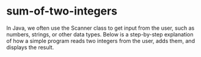# sum-of-two-integers
In Java, we often use the Scanner class to get input from the user, such as numbers, strings, or other data types. Below is a step-by-step explanation of how a simple program reads two integers from the user, adds them, and displays the result.
